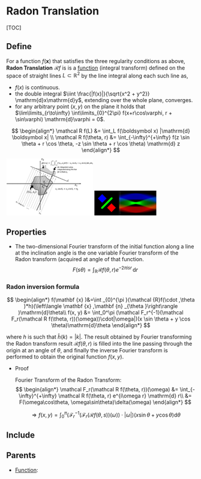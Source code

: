 # Radon Translation

[TOC]

## Define

For a function $f(\boldsymbol x)$ that satisfies the three regularity conditions as above, **Radon Translation** $\mathcal R f$ is is a [function](./Function.md) (integral transform) defined on the space of straight lines $L \subset \mathbb R^2$ by the line integral along each such line as, 

- $f(x)$ is continuous.
- the double integral $\iint \frac{|f(x)|}{\sqrt{x^2 + y^2}} \mathrm{d}x\mathrm{d}y$, extending over the whole plane, converges.
- for any arbitrary point $(x, y)$ on the plane it holds that $\lim\limits_{r\to\infty} \int\limits_{0}^{2\pi} f(x+r\cos\varphi, r + \sin\varphi) \mathrm{d}\varphi = 0$.

$$
\begin{align*}
\mathcal R f(L) &= \int_L f(\boldsymbol x) |\mathrm{d} \boldsymbol x| \\
\mathcal R f(\theta, r) &= \int_{-\infty}^{+\infty} f(z \sin \theta + r \cos \theta, -z \sin \theta + r \cos \theta) \mathrm{d} z
\end{align*}
$$

<img src="assets/894.png" alt="img" style="zoom:33%;" />

<img src="assets/Radon_transform_sinogram.gif" alt="Radon_transform_sinogram" style="zoom:33%;" />

## Properties

- The two-dimensional Fourier transform of the initial function along a line at the inclination angle is the one variable Fourier transform of the Radon transform (acquired at angle of that function.
  $$
  F(s\theta)=\int _{\mathbb {R} }{\mathcal {R}}f(\theta ,r)e^{-2\pi isr}\,\mathrm{d}r
  $$
  

### Radon inversion formula

$$
\begin{align*}
f(\mathbf {x} )&=\int _{0}^{\pi }(\mathcal {R}f(\cdot ,\theta )*h)(\left\langle \mathbf {x} ,\mathbf {n} _{\theta }\right\rangle )\mathrm{d}\theta\\
f(x, y) &= \int_0^\pi (\mathcal F_r^{-1}(\mathcal F_r(\mathcal R f(\theta, r))(\omega))\cdot|\omega|)(x \sin \theta + y \cos \theta)\mathrm{d}\theta
\end{align*}
$$

where $h$ is such that $\hat h(k) = |k|$. The result obtained by Fourier transforming the Radon transform result $\mathcal{R}f(\theta, r)$ is filled into the line passing through the origin at an angle of $\theta$, and finally the inverse Fourier transform is performed to obtain the original function $f(x, y)$.

- Proof

  Fourier Transform of the Radon Transform:
  $$
  \begin{align*}
  \mathcal F_r(\mathcal R f(\theta, r))(\omega) &= \int_{-\infty}^{+\infty} \mathcal R f(\theta, r) e^{i\omega r} \mathrm{d} r\\
  &= F(\omega\cos\theta, \omega\sin\theta)\delta(\omega)
  \end{align*}
  $$
  
  $$
  \Rightarrow f(x, y) = \int_0^\pi (\mathcal F_r^{-1}(\mathcal F_r(\mathcal R f(\theta, s))(\omega))\cdot|\omega|)(x \sin \theta + y \cos \theta)\mathrm{d}\theta
  $$

## Include

## Parents

- [Function](./Function.md): 

